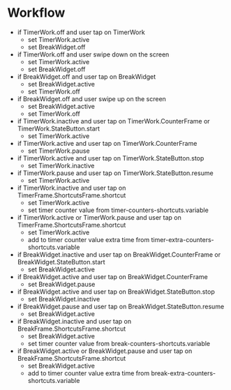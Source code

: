 # Workflow
- if TimerWork.off and user tap on TimerWork
    - set TimerWork.active
    - set BreakWidget.off
- if TimerWork.off and user swipe down on the screen
    - set TimerWork.active
    - set BreakWidget.off
- if BreakWidget.off and user tap on BreakWidget
    - set BreakWidget.active
    - set TimerWork.off
- if BreakWidget.off and user swipe up on the screen
    - set BreakWidget.active
    - set TimerWork.off
- if TimerWork.inactive and user tap on TimerWork.CounterFrame or TimerWork.StateButton.start
    - set TimerWork.active
- if TimerWork.active and user tap on TimerWork.CounterFrame
    - set TimerWork.pause
- if TimerWork.active and user tap on TimerWork.StateButton.stop
    - set TimerWork.inactive
- if TimerWork.pause and user tap on TimerWork.StateButton.resume
    - set TimerWork.active
- if TimerWork.inactive and user tap on TimerFrame.ShortcutsFrame.shortcut
    - set TimerWork.active
    - set timer counter value from timer-counters-shortcuts.variable
- if TimerWork.active or TimerWork.pause and user tap on TimerFrame.ShortcutsFrame.shortcut
    - set TimerWork.active
    - add to timer counter value extra time from timer-extra-counters-shortcuts.variable
- if BreakWidget.inactive and user tap on BreakWidget.CounterFrame or BreakWidget.StateButton.start
    - set BreakWidget.active
- if BreakWidget.active and user tap on BreakWidget.CounterFrame
    - set BreakWidget.pause
- if BreakWidget.active and user tap on BreakWidget.StateButton.stop
    - set BreakWidget.inactive
- if BreakWidget.pause and user tap on BreakWidget.StateButton.resume
    - set BreakWidget.active
- if BreakWidget.inactive and user tap on BreakFrame.ShortcutsFrame.shortcut
    - set BreakWidget.active
    - set timer counter value from break-counters-shortcuts.variable
- if BreakWidget.active or BreakWidget.pause and user tap on BreakFrame.ShortcutsFrame.shortcut
    - set BreakWidget.active
    - add to timer counter value extra time from break-extra-counters-shortcuts.variable
